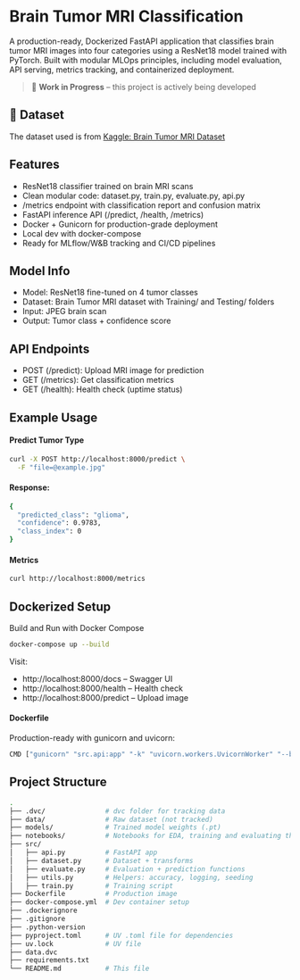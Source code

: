 # Brain Tumor MRI Classification

A production-ready, Dockerized FastAPI application that classifies brain tumor MRI images into four categories using a ResNet18 model trained with PyTorch. Built with modular MLOps principles, including model evaluation, API serving, metrics tracking, and containerized deployment.

> 🚧 **Work in Progress** – this project is actively being developed

## 🧪 Dataset

The dataset used is from [Kaggle: Brain Tumor MRI Dataset](https://www.kaggle.com/datasets/masoudnickparvar/brain-tumor-mri-dataset?resource=download)

## Features

- ResNet18 classifier trained on brain MRI scans
- Clean modular code: dataset.py, train.py, evaluate.py, api.py
- /metrics endpoint with classification report and confusion matrix
- FastAPI inference API (/predict, /health, /metrics)
- Docker + Gunicorn for production-grade deployment
- Local dev with docker-compose
- Ready for MLflow/W&B tracking and CI/CD pipelines

## Model Info

- Model: ResNet18 fine-tuned on 4 tumor classes
- Dataset: Brain Tumor MRI dataset with Training/ and Testing/ folders
- Input: JPEG brain scan
- Output: Tumor class + confidence score

## API Endpoints

- POST (/predict): Upload MRI image for prediction
- GET (/metrics): Get classification metrics
- GET (/health): Health check (uptime status)

## Example Usage

#### Predict Tumor Type

```bash
curl -X POST http://localhost:8000/predict \
  -F "file=@example.jpg"
```

#### Response:

```bash
{
  "predicted_class": "glioma",
  "confidence": 0.9783,
  "class_index": 0
}
```

#### Metrics

```bash
curl http://localhost:8000/metrics
```

## Dockerized Setup

Build and Run with Docker Compose

```bash
docker-compose up --build
```

Visit:

- http://localhost:8000/docs – Swagger UI
- http://localhost:8000/health – Health check
- http://localhost:8000/predict – Upload image

#### Dockerfile

Production-ready with gunicorn and uvicorn:

```bash
CMD ["gunicorn" "src.api:app" "-k" "uvicorn.workers.UvicornWorker" "--bind" "0.0.0.0:8000"]
```

## Project Structure

```bash
.
├── .dvc/               # dvc folder for tracking data
├── data/               # Raw dataset (not tracked)
├── models/             # Trained model weights (.pt)
├── notebooks/          # Notebooks for EDA, training and evaluating the model
├── src/
│   ├── api.py          # FastAPI app
│   ├── dataset.py      # Dataset + transforms
│   ├── evaluate.py     # Evaluation + prediction functions
│   ├── utils.py        # Helpers: accuracy, logging, seeding
│   ├── train.py        # Training script
├── Dockerfile          # Production image
├── docker-compose.yml  # Dev container setup
├── .dockerignore
├── .gitignore
├── .python-version
├── pyproject.toml      # UV .toml file for dependencies
├── uv.lock             # UV file
├── data.dvc
├── requirements.txt
└── README.md           # This file
```
